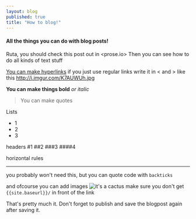 ```yaml
---
layout: blog
published: true
title: "How to blog!"
---
```



#### All the things you can do with blog posts!
Ruta, you should check this post out in <prose.io> Then you can see how to do all kinds of text stuff

[You can make hyperlinks](http://www.danbarham.com/dinklage/)
if you just use regular links write it in < and > like this <http://i.imgur.com/K7AUWUh.jpg>

**You can make things bold**
_or italic_

> You can make quotes

Lists
- 1
- 2
- 3

headers
#1
##2
###3
####4

horizontal rules
***
you probably won't need this, but you can quote code with `backticks`

and ofcourse you can add images 
![it's a cactus](http://png-4.findicons.com/files/icons/1337/wild_west_vol_2/128/cactus_saguaro.png)
make sure you don't get `{{site.baseurl}}/` in front of the link

That's pretty much it. Don't forget to publish and save the blogpost again after saving it.
